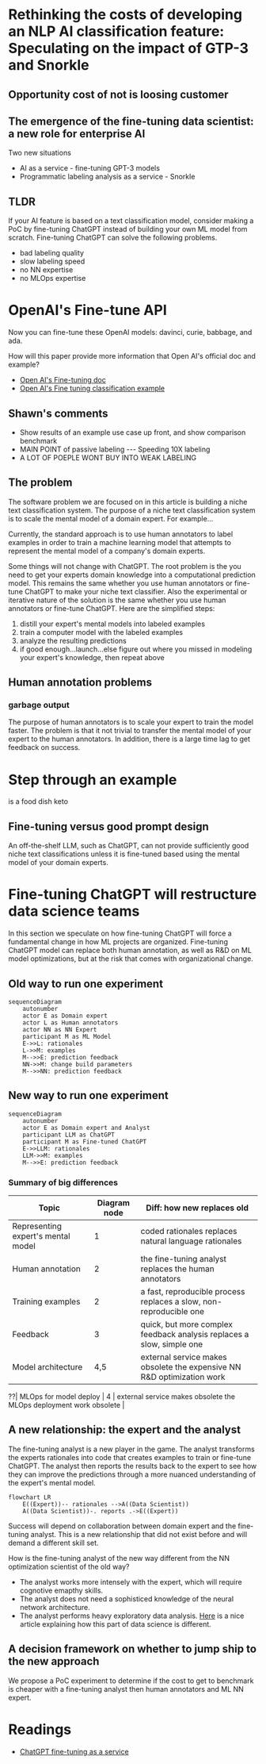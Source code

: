 # Rethinking the costs of developing an NLP AI classification feature: Speculating on the impact of GTP-3 and Snorkle

## 
## Opportunity cost of not is loosing customer
## The emergence of the fine-tuning data scientist: a new role for enterprise AI

Two new situations

- AI as a service - fine-tuning GPT-3 models
- Programmatic labeling analysis as a service - Snorkle

## TLDR

If your AI feature is based on a text classification model, consider making a
PoC by fine-tuning ChatGPT instead of building your own ML model from scratch.
Fine-tuning ChatGPT can solve the following problems.

- bad labeling quality
- slow labeling speed
- no NN expertise
- no MLOps expertise

# OpenAI's Fine-tune API

Now you can fine-tune these OpenAI models: davinci, curie, babbage, and ada.

How will this paper provide more information that Open AI's official doc and example?

- [Open AI's Fine-tuning doc](https://platform.openai.com/docs/guides/fine-tuning)
- [Open AI's Fine tuning classification example](https://github.com/openai/openai-cookbook/blob/main/examples/Fine-tuned_classification.ipynb)


## Shawn's comments

- Show results of an example use case up front, and show comparison benchmark
- MAIN POINT of passive labeling --- Speeding 10X labeling
- A LOT OF POEPLE WONT BUY INTO WEAK LABELING

## The problem

The software problem we are focused on in this article is building a niche text
classification system. The purpose of a niche text classification system is to scale 
the mental model of a domain expert. For example...

Currently, the standard approach is to use human annotators to
label examples in order to train a machine learning model that attempts to
represent the mental model of a company's domain experts.


Some things will not change with ChatGPT. The root problem is the you need to
get your experts domain knowledge into a computational prediction model. This
remains the same whether you use human annotators or fine-tune ChatGPT to make
your niche text classifier. Also the experimental or iterative nature of the
solution is the same whether you use human annotators or fine-tune ChatGPT. 
Here are the simplified steps:

1. distill your expert's mental models into labeled examples
2. train a computer model with the labeled examples
3. analyze the resulting predictions
4. if good enough...launch...else figure out where you missed in modeling your expert's knowledge, then repeat above

## Human annotation problems

### garbage output

The purpose of human annotators is to scale your expert to train the model
faster. The problem is that it not trivial to transfer the mental model of your
expert to the human annotators. In addition, there is a large time lag to get
feedback on success. 

# Step through an example

is a food dish keto

## Fine-tuning versus good prompt design

An off-the-shelf LLM, such as ChatGPT, can not provide sufficiently good niche
text classifications unless it is fine-tuned based using the mental model of your
domain experts. 

# Fine-tuning ChatGPT will restructure data science teams

In this section we speculate on how fine-tuning ChatGPT will force a fundamental change in how ML projects are organized.
Fine-tuning ChatGPT model can replace both human annotation, as well as R&D on ML model
optimizations, but at the risk that comes with organizational change. 

## Old way to run one experiment 

```mermaid
sequenceDiagram
    autonumber
    actor E as Domain expert
    actor L as Human annotators
    actor NN as NN Expert
    participant M as ML Model
    E->>L: rationales
    L->>M: examples
    M-->>E: prediction feedback
    NN->>M: change build parameters
    M-->>NN: prediction feedback
```
## New way to run one experiment

```mermaid
sequenceDiagram
    autonumber
    actor E as Domain expert and Analyst
    participant LLM as ChatGPT
    participant M as Fine-tuned ChatGPT
    E->>LLM: rationales
    LLM->>M: examples
    M-->>E: prediction feedback
```


### Summary of big differences

| Topic                             | Diagram node  | Diff: how new replaces old                                                |
| ----------------------------------| ------------- | ----------------------------------------------------------------------|
| Representing expert's mental model| 1             | coded rationales replaces natural language rationales                 |
| Human annotation                  | 2             | the fine-tuning analyst replaces the human annotators                 |
| Training examples                 | 2             | a fast, reproducible process replaces a slow, non-reproducible one    |
| Feedback                          | 3             | quick, but more complex feedback analysis replaces a slow, simple one |
| Model architecture                | 4,5           | external service makes obsolete the expensive NN R&D optimization work|

??| MLOps for model deploy            | 4             | external service makes obsolete the MLOps deployment work obsolete    |

## A new relationship: the expert and the analyst

The fine-tuning analyst is a new player in the game.
The analyst transforms the experts rationales into code that creates examples
to train or fine-tune ChatGPT. The analyst then reports the results back to the
expert to see how they can improve the predictions through a more nuanced
understanding of the expert's mental model.

```mermaid
flowchart LR
    E((Expert))-- rationales -->A((Data Scientist))
    A((Data Scientist))-. reports .->E((Expert))
```

Success will depend on collaboration between domain expert and the fine-tuning
analyst. This is a new relationship that did not exist before and will demand a
different skill set.

How is the fine-tuning analyst of the new way different from the NN optimization scientist of the old way? 

- The analyst works more intensely with the expert, which will require cognotive emapthy skills.
- The analyst does not need a sophisticed knowledge of the neural network architecture.
- The analyst performs heavy exploratory data analysis. [Here](https://hbr.org/2018/12/what-great-data-analysts-do-and-why-every-organization-needs-them) is a nice article explaining how this part of data science is different.

## A decision framework on whether to jump ship to the new approach

We propose a PoC experiment to determine if the cost to get to benchmark is cheaper with a fine-tuning analyst then human annotators and ML NN expert.

# Readings

- [ChatGPT fine-tuning as a service](https://community.openai.com/t/chatgpt-fine-tuning-as-a-service/33803)
